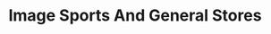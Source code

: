 ---
title: "Image Sports And General Stores"
url: /bangalore/image-sports-and-general-stores/
shop: sports
---